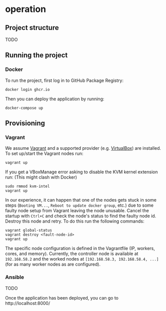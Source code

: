 # operation

## Project structure

TODO

## Running the project

### Docker
To run the project, first log in to GitHub Package Registry:

```
docker login ghcr.io
```

Then you can deploy the application by running:

```
docker-compose up
```

## Provisioning

### Vagrant
We assume [Vagrant](https://www.vagrantup.com/) and a supported provider (e.g. [VirtualBox](https://www.virtualbox.org/)) are installed.
To set up/start the Vagrant nodes run:
``` console
vagrant up
```
If you get a VBoxManage error asking to disable the KVM kernel extension run: (This might clash with Docker)
``` console
sudo rmmod kvm-intel
vagrant up
```

In our experience, it can happen that one of the nodes gets stuck in some steps (`Booting VM...`, `Reboot to update docker group`, etc.) due to some faulty node setup from Vagrant leaving the node unusable.
Cancel the startup with `Ctrl+C` and check the node's status to find the faulty node id.
Destroy this node and retry.
To do this run the following commands:
``` console
vagrant global-status
vagrant destroy <fault-node-id>
vagrant up
```

The specific node configuration is defined in the Vagrantfile (IP, workers, cores, and memory).
Currently, the controller node is available at `192.168.58.2` and the worked nodes at `[192.168.58.3, 192.168.58.4, ...]` (for as many worker nodes as are configured).

### Ansible
TODO

Once the application has been deployed, you can go to http://localhost:8000/
